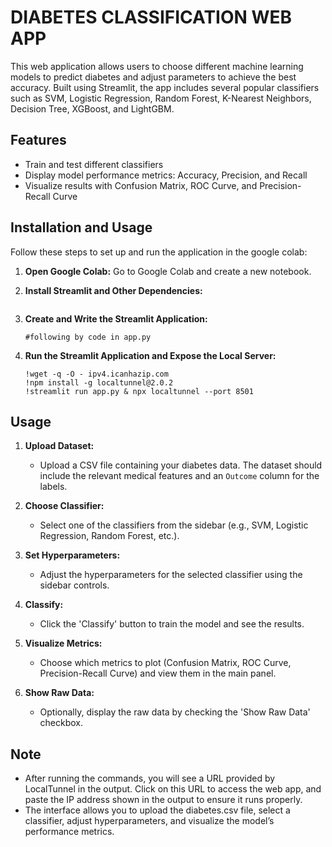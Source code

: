 # DIABETES CLASSIFICATION WEB APP

This web application allows users to choose different machine learning models to predict diabetes and adjust parameters to achieve the best accuracy. Built using Streamlit, the app includes several popular classifiers such as SVM, Logistic Regression, Random Forest, K-Nearest Neighbors, Decision Tree, XGBoost, and LightGBM.

## Features

- Train and test different classifiers
- Display model performance metrics: Accuracy, Precision, and Recall
- Visualize results with Confusion Matrix, ROC Curve, and Precision-Recall Curve

## Installation and Usage

Follow these steps to set up and run the application in the google colab:

1. **Open Google Colab:** 
    Go to Google Colab and create a new notebook.

2. **Install Streamlit and Other Dependencies:**
    ```!pip install streamlit
    ```

3. **Create and Write the Streamlit Application:**
    ```%%writefile app.py
    #following by code in app.py
    ```

4. **Run the Streamlit Application and Expose the Local Server:**
    ```
    !wget -q -O - ipv4.icanhazip.com
    !npm install -g localtunnel@2.0.2
    !streamlit run app.py & npx localtunnel --port 8501

    ```

## Usage

1. **Upload Dataset:**
    - Upload a CSV file containing your diabetes data. The dataset should include the relevant medical features and an `Outcome` column for the labels.

2. **Choose Classifier:**
    - Select one of the classifiers from the sidebar (e.g., SVM, Logistic Regression, Random Forest, etc.).

3. **Set Hyperparameters:**
    - Adjust the hyperparameters for the selected classifier using the sidebar controls.

4. **Classify:**
    - Click the 'Classify' button to train the model and see the results.

5. **Visualize Metrics:**
    - Choose which metrics to plot (Confusion Matrix, ROC Curve, Precision-Recall Curve) and view them in the main panel.

6. **Show Raw Data:**
    - Optionally, display the raw data by checking the 'Show Raw Data' checkbox.


## Note
- After running the commands, you will see a URL provided by LocalTunnel in the output. Click on this URL to access the web app, and paste the IP address shown in the output to ensure it runs properly.
- The interface allows you to upload the diabetes.csv file, select a classifier, adjust hyperparameters, and visualize the model’s performance metrics.
